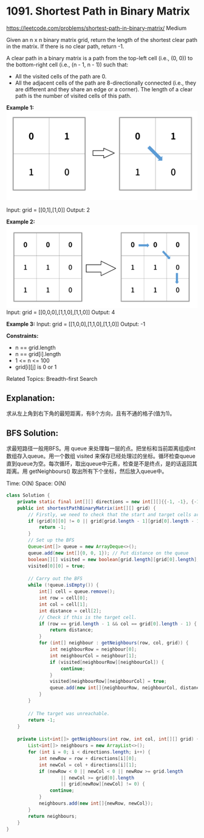 # 1091. Shortest Path in Binary Matrix
<https://leetcode.com/problems/shortest-path-in-binary-matrix/>
Medium

Given an n x n binary matrix grid, return the length of the shortest clear path in the matrix. If there is no clear path, return -1.

A clear path in a binary matrix is a path from the top-left cell (i.e., (0, 0)) to the bottom-right cell (i.e., (n - 1, n - 1)) such that:

* All the visited cells of the path are 0.
* All the adjacent cells of the path are 8-directionally connected (i.e., they are different and they share an edge or a corner).
The length of a clear path is the number of visited cells of this path.

**Example 1:**
![alt text](../resources/1091_q1.png)

Input: grid = [[0,1],[1,0]]
Output: 2

**Example 2:**
![alt text](../resources/1091_q2.png)
Input: grid = [[0,0,0],[1,1,0],[1,1,0]]
Output: 4

**Example 3:**
Input: grid = [[1,0,0],[1,1,0],[1,1,0]]
Output: -1

**Constraints:**

* n == grid.length
* n == grid[i].length
* 1 <= n <= 100
* grid[i][j] is 0 or 1

Related Topics: Breadth-first Search

## Explanation: 
求从左上角到右下角的最短距离，有8个方向，且有不通的格子(值为1)。


## BFS Solution: 
求最短路径一般用BFS。用 queue 来处理每一层的点。把坐标和当前距离组成int数组存入queue。用一个数组 visited 来保存已经处理过的坐标。循环检查queue直到queue为空。每次循环，取出queue中元素，检查是不是终点，是的话返回其距离。用 getNeighbours() 取出所有下个坐标，然后放入queue中。

Time: O(N)
Space: O(N)

```java
class Solution {
    private static final int[][] directions = new int[][]{{-1, -1}, {-1, 0}, {-1, 1}, {0, -1}, {0, 1}, {1, -1}, {1, 0}, {1, 1}};
    public int shortestPathBinaryMatrix(int[][] grid) {
        // Firstly, we need to check that the start and target cells are open.
        if (grid[0][0] != 0 || grid[grid.length - 1][grid[0].length - 1] != 0) {
            return -1;
        }
        // Set up the BFS
        Queue<int[]> queue = new ArrayDeque<>();
        queue.add(new int[]{0, 0, 1}); // Put distance on the queue
        boolean[][] visited = new boolean[grid.length][grid[0].length]; // Used as visited set.
        visited[0][0] = true;
        
        // Carry out the BFS
        while (!queue.isEmpty()) {
            int[] cell = queue.remove();
            int row = cell[0];
            int col = cell[1];
            int distance = cell[2];
            // Check if this is the target cell.
            if (row == grid.length - 1 && col == grid[0].length - 1) {
                return distance;
            }
            for (int[] neighbour : getNeighbours(row, col, grid)) {
                int neighbourRow = neighbour[0];
                int neighbourCol = neighbour[1];
                if (visited[neighbourRow][neighbourCol]) {
                    continue;
                }
                visited[neighbourRow][neighbourCol] = true;
                queue.add(new int[]{neighbourRow, neighbourCol, distance + 1});
            }
        }
        
        // The target was unreachable.
        return -1;  
    }
    
    private List<int[]> getNeighbours(int row, int col, int[][] grid) {
        List<int[]> neighbours = new ArrayList<>();
        for (int i = 0; i < directions.length; i++) {
            int newRow = row + directions[i][0];
            int newCol = col + directions[i][1];
            if (newRow < 0 || newCol < 0 || newRow >= grid.length 
                    || newCol >= grid[0].length
                    || grid[newRow][newCol] != 0) {
                continue;    
            }
            neighbours.add(new int[]{newRow, newCol});
        }
        return neighbours; 
    }
}
```